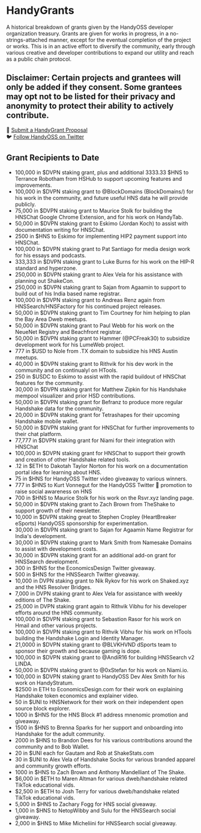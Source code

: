 # HandyGrants
A historical breakdown of grants given by the HandyOSS developer organization treasury. Grants are given for works in progress, in a no-strings-attached manner, except for the eventual completion of the project or works. This is in an active effort to diversify the community, early through various creative and developer contributions to expand our utility and reach as a public chain protocol.

## Disclaimer: Certain projects and grantees will only be added if they consent. Some grantees may opt not to be listed for their privacy and anonymity to protect their ability to actively contribute.

🤝 [Submit a HandyGrant Proposal](https://github.com/HandyOSS/HandyGrants/discussions/1) <br>
🐦 [Follow HandyOSS on Twitter](https://twitter.com/HNSOSS)

## Grant Recipients to Date


* 100,000 in $DVPN staking grant, plus and additional 3333.33 $HNS to Terrance Robotham from HSHub to support upcoming features and improvements.
* 100,000 in $DVPN staking grant to @BlockDomains (BlockDomains/) for his work in the community, and future useful HNS data he will provide publicly.
* 75,000 in $DVPN staking grant to Maurice Stolk for building the HNSChat Google Chrome Extension, and for his work on HandyTab.
* 50,000 in $DVPN staking grant to Eskimo (Jordan Koch) to assist with documentation writing for HNSChat.
* 2500 in $HNS to Eskimo for implementing HIP2 payment support into HNSChat.
* 100,000 in $DVPN staking grant to Pat Santiago for media design work for his essays and podcasts.
* 333,333 in $DVPN staking grant to Luke Burns for his work on the HIP-R standard and hyperzone.
* 250,000 in $DVPN staking grant to Alex Vela for his assistance with planning out ShakeCon.
* 250,000 in $DVPN staking grant to Sajan from Agaamin to support to build out of his India based name registrar.
* 100,000 in $DVPN staking grant to Andreas Renz again from HNSSearch/HNSFactory for his continued project releases.
* 50,000 in $DVPN staking grant to Tim Courtney for him helping to plan the Bay Area Dweb meetups.
* 50,000 in $DVPN staking grant to Paul Webb for his work on the NeueNet Registry and Beachfront registrar.
* 50,000 in $DVPN staking grant to Hammer (@PCFreak30) to subsidize development work for his LumeWeb project.
* 777 in $USD to Nole from .TX domain to subsidize his HNS Austin meetups.
* 40,000 in $DVPN staking grant to Rithvik for his dev work in the community and on continualyl on HTools.
* 250 in $USDC to Eskimo to assist with the rapid buildout of HNSChat features for the community.
* 30,000 in $DVPN staking grant for Matthew Zipkin for his Handshake mempool visualizer and prior HSD contributions.
* 50,000 in $DVPN staking grant for Befranz to produce more regular Handshake data for the community.
* 20,000 in $DVPN staking grant for Tetrashapes for their upcoming Handshake mobile wallet.
* 50,000 in $DVPN staking grant for HNSChat for further improvements to their chat platform.
* 77,777 in $DVPN staking grant for Niami for their integration with HNSChat
* 100,000 in $DVPN staking grant for HNSChat to support their growth and creation of other Handshake related tools.
* .12 in $ETH to Dakotah Taylor Norton for his work on a documentation portal idea for learning about HNS.
* 75 in $HNS for HandyOSS Twitter video giveaway to various winners.
* 777 in $HNS to Kurt Vonnegut for the HandyOSS Twitter 🤝 promotion to raise social awareness on HNS 
* 700 in $HNS to Maurice Stolk for his work on the Rsvr.xyz landing page. 
* 50,000 in $DVPN staking grant to Zach Brown from TheShake to support growth of their newsletter.
* 10,000 in $DVPN staking great to Stephen Cropley (HeartBreaker eSports) HandyOSS sponsorship for experimentation.
* 30,000 in $DVPN staking grant to Sajan for Agaamin Name Registrar for India's development.
* 30,000 in $DVPN staking grant to Mark Smith from Namesake Domains to assist with development costs.
* 30,000 in $DVPN staking grant for an additional add-on grant for HNSSearch development.
* 300 in $HNS for the EconomicsDesign Twitter giveaway.
* 500 in $HNS for the HNSSearch Twitter giveaway.
* 10,000 in DVPN staking grant to Nik Rykov for his work on Shaked.xyz and the HNS Resolver Bridges.
* 7,000 in DVPN staking grant to Alex Vela for assistance with weekly editions of The Shake.
* 25,000 in DVPN staking grant again to Rithvik Vibhu for his developer efforts around the HNS community.
* 100,000 in $DVPN staking grant to Sebastion Rasor for his work on Hmail and other various projects.
* 100,000 in $DVPN staking grant to Rithvik Vibhu for his work on HTools building the Handshake Login and Identity Manager.
* 21,0000 in $DVPN staking grant to @BLVKHVND dSports team to sponsor their growth and because gaming is dope.
* 100,000 in $DVPN staking grant to @AndiR16 for building HNSSearch v2 LINDA.
* 50,000 in $DVPN staking grant to @0xStefan for his work on Niami.io.
* 100,000 in $DVPN staking grant to HandyOSS Dev Alex Smith for his work on HandyStratum.
* $2500 in ETH to EconomicsDesign.com for their work on explaining Handshake token economics and explainer video.
* 50 in $UNI to HNSNetwork for their work on their independent open source block explorer.
* 1000 in $HNS for the HNS Block #1 address mnenomic promotion and giveaway.
* 1500 in $HNS to Brenna Sparks for her support and onboarding into Handshake for the adult community.
* 2000 in $HNS to Brandon Dees for his various contributions around the community and to Bob Wallet.
* 20 in $UNI each for Gautam and Rob at ShakeStats.com
* 30 in $UNI to Alex Vela of Handshake Socks for various branded apparel and community growth efforts.
* 1000 in $HNS to Zach Brown and Anthony Mandelliant of The Shake.
* $6,000 in $ETH to Maren Altman for various dweb/handshake related TikTok educational vids.
* $2,500 in $ETH to Josh Terry for various dweb/handshake related TikTok educational vids.
* 5,000 in $HNS to Zachary Fogg for HNS social giveaway.
* 1,000 in $HNS to NetopWibby and Sulu for the HNSSearch social giveaway.
* 2,000 in $HNS to Mike Micheliini for HNSSearch social giveaway.

